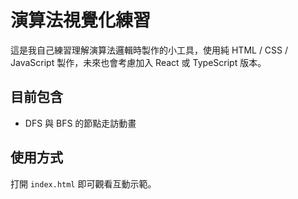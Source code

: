 # 演算法視覺化練習

這是我自己練習理解演算法邏輯時製作的小工具，使用純 HTML / CSS / JavaScript 製作，未來也會考慮加入 React 或 TypeScript 版本。

## 目前包含
- DFS 與 BFS 的節點走訪動畫

## 使用方式
打開 `index.html` 即可觀看互動示範。